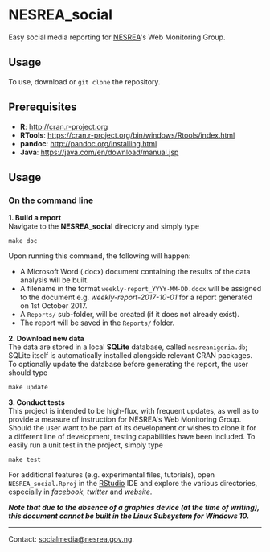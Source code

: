 # NESREA_social
Easy social media reporting for [NESREA](http://www.nesrea.gov.ng)'s Web Monitoring Group.

## Usage
To use, download or `git clone` the repository.

## Prerequisites
* __R__: <http://cran.r-project.org>
* __RTools__: <https://cran.r-project.org/bin/windows/Rtools/index.html>
* __pandoc__: <http://pandoc.org/installing.html>
* __Java__: <https://java.com/en/download/manual.jsp>

## Usage  
### On the command line  

**1. Build a report**  
Navigate to the **NESREA_social** directory and simply type  
```
make doc
```

Upon running this command, the following will happen:
+ A Microsoft Word (.docx) document containing the results of the data analysis will be built.
+ A filename in the format `weekly-report_YYYY-MM-DD.docx` will be assigned to the document e.g. *weekly-report-2017-10-01* for a report generated on 1st October 2017.
+ A `Reports/` sub-folder, will be created (if it does not already exist).
+ The report will be saved in the `Reports/` folder.

**2. Download new data**  
The data are stored in a local **SQLite** database, called `nesreanigeria.db`; SQLite itself is automatically installed alongside relevant CRAN packages. To optionally update the database before generating the report, the user should type
```
make update
```

**3. Conduct tests**  
This project is intended to be high-flux, with frequent updates, as well as to provide a measure of instruction for NESREA's  Web Monitoring Group. Should the user want to be part of its development or wishes to clone it for a different line of development, testing capabilities have been included. To easily run a unit test in the project, simply type
```
make test
```

For additional features (e.g. experimental files, tutorials), open `NESREA_social.Rproj` in the [RStudio](https://www.rstudio.com/products/RStudio/) IDE and explore the various directories, especially in  *facebook*, *twitter* and *website*.

__*Note that due to the absence of a graphics device (at the time of writing), this document cannot be built in the Linux Subsystem for Windows 10.*__  
***
Contact: <socialmedia@nesrea.gov.ng>.
